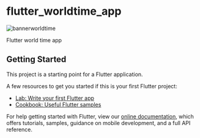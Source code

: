 # flutter_worldtime_app

![bannerworldtime](https://user-images.githubusercontent.com/71002261/126886462-1de2fd2f-c844-4658-8268-7eec5a252ab8.png)

Flutter world time app


## Getting Started

This project is a starting point for a Flutter application.

A few resources to get you started if this is your first Flutter project:

- [Lab: Write your first Flutter app](https://flutter.dev/docs/get-started/codelab)
- [Cookbook: Useful Flutter samples](https://flutter.dev/docs/cookbook)

For help getting started with Flutter, view our
[online documentation](https://flutter.dev/docs), which offers tutorials,
samples, guidance on mobile development, and a full API reference.
